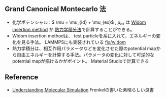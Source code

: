 
## Grand Canonical Montecarlo 法

- 化学ポテンシャル : $ \mu = \mu_{id} + \mu_{ex}$ , $\mu_{ex}$ は [Widom insertion method](https://en.wikipedia.org/wiki/Widom_insertion_method) か [熱力学積分法](https://ja.wikipedia.org/wiki/%E7%86%B1%E5%8A%9B%E5%AD%A6%E7%9A%84%E7%A9%8D%E5%88%86%E6%B3%95)で計算することができる。
- Widom insertion methodは、 test particleを系に入れて、エネルギーの変化を見る手法。 LAMMPSにも実装されている [fix/widom](https://docs.lammps.org/fix_widom.html)
- 熱力学積分は、相互作用パラメータなどを変化させた際のpotential mapから自由エネルギーを計算する手法。パラメータの変化に対して可逆的なpotential mapが描けるかがポイント。 Material Studioで計算できる



## Reference

- [Understanding Molecular Simulation](https://www.eng.uc.edu/~beaucag/Classes/AdvancedMaterialsThermodynamics/Books/%5BComputational%20science%20(San%20Diego,%20Calif.)%5D%20Daan%20Frenkel_%20Berend%20Smit%20-%20Understanding%20molecular%20simulation%20_%20from%20algorithms%20to%20applications%20(2002,%20Academic%20Press%20)%20-%20libgen.lc.pdf)
Frenkelの書いた素晴らしい良書




